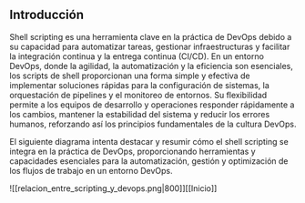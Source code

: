 ## Introducción

Shell scripting es una herramienta clave en la práctica de DevOps debido a su capacidad para automatizar tareas, gestionar infraestructuras y facilitar la integración continua y la entrega continua (CI/CD). En un entorno DevOps, donde la agilidad, la automatización y la eficiencia son esenciales, los scripts de shell proporcionan una forma simple y efectiva de implementar soluciones rápidas para la configuración de sistemas, la orquestación de pipelines y el monitoreo de entornos. Su flexibilidad permite a los equipos de desarrollo y operaciones responder rápidamente a los cambios, mantener la estabilidad del sistema y reducir los errores humanos, reforzando así los principios fundamentales de la cultura DevOps.

El siguiente diagrama intenta destacar y resumir cómo el shell scripting se integra en la práctica de DevOps, proporcionando herramientas y capacidades esenciales para la automatización, gestión y optimización de los flujos de trabajo en un entorno DevOps.

![[relacion_entre_scripting_y_devops.png|800]][[Inicio]]
